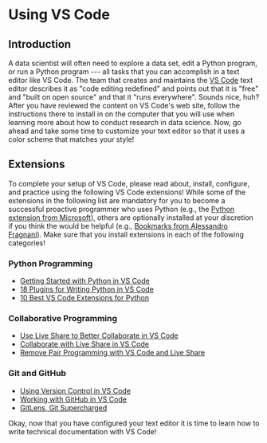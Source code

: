 # Using VS Code

## Introduction

A data scientist will often need to explore a data set, edit a Python program,
or run a Python program --- all tasks that you can accomplish in a text editor
like VS Code. The team that creates and maintains the [VS
Code](https://code.visualstudio.com/) text editor describes it as "code editing
redefined" and points out that it is "free" and "built on open source" and that
it "runs everywhere". Sounds nice, huh? After you have reviewed the content on
VS Code's web site, follow the instructions there to install in on the computer
that you will use when learning more about how to conduct research in data
science. Now, go ahead and take some time to customize your text editor so that
it uses a color scheme that matches your style!

## Extensions

To complete your setup of VS Code, please read about, install, configure, and
practice using the following VS Code extensions! While some of the extensions in
the following list are mandatory for you to become a successful proactive
programmer who uses Python (e.g., the [Python extension from
Microsoft](https://marketplace.visualstudio.com/items?itemName=ms-python.python)),
others are optionally installed at your discretion if you think the would be
helpful (e.g., [Bookmarks from Alessandro
Fragnani](https://marketplace.visualstudio.com/items?itemName=alefragnani.Bookmarks)).
Make sure that you install extensions in each of the following categories!

### Python Programming

- [Getting Started with Python in VS Code](https://code.visualstudio.com/docs/python/python-tutorial)
- [18 Plugins for Writing Python in VS
  Code](https://switowski.com/blog/18-plugins-for-python-in-vscode)
- [10 Best VS Code Extensions for Python](https://dannys.cloud/10-best-vs-code-extensions-for-python)

### Collaborative Programming

- [Use Live Share to Better Collaborate in VS Code](https://docs.microsoft.com/en-us/visualstudio/liveshare/use/vscode)
- [Collaborate with Live Share in VS Code](https://code.visualstudio.com/learn/collaboration/live-share)
- [Remove Pair Programming with VS Code and Live Share](https://betterprogramming.pub/5-benefits-of-pair-programming-and-how-to-set-it-remotely-with-vs-code-acc2df7a6b8c)

### Git and GitHub

- [Using Version Control in VS Code](https://code.visualstudio.com/docs/editor/versioncontrol)
- [Working with GitHub in VS Code](https://code.visualstudio.com/docs/editor/github)
- [GitLens, Git Supercharged](https://gitlens.amod.io/)

Okay, now that you have configured your text editor it is time to learn how to
write technical documentation with VS Code!
